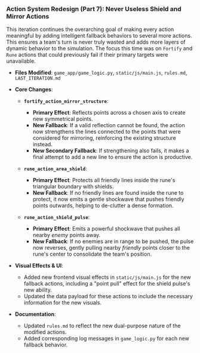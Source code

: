 ### Action System Redesign (Part 7): Never Useless Shield and Mirror Actions

This iteration continues the overarching goal of making every action meaningful by adding intelligent fallback behaviors to several more actions. This ensures a team's turn is never truly wasted and adds more layers of dynamic behavior to the simulation. The focus this time was on `Fortify` and `Rune` actions that could previously fail if their primary targets were unavailable.

-   **Files Modified**: `game_app/game_logic.py`, `static/js/main.js`, `rules.md`, `LAST_ITERATION.md`

-   **Core Changes**:
    -   **`fortify_action_mirror_structure`**:
        -   **Primary Effect**: Reflects points across a chosen axis to create new symmetrical points.
        -   **New Fallback**: If a valid reflection cannot be found, the action now strengthens the lines connected to the points that were considered for mirroring, reinforcing the existing structure instead.
        -   **New Secondary Fallback**: If strengthening also fails, it makes a final attempt to add a new line to ensure the action is productive.

    -   **`rune_action_area_shield`**:
        -   **Primary Effect**: Protects all friendly lines inside the rune's triangular boundary with shields.
        -   **New Fallback**: If no friendly lines are found inside the rune to protect, it now emits a gentle shockwave that pushes friendly points outwards, helping to de-clutter a dense formation.

    -   **`rune_action_shield_pulse`**:
        -   **Primary Effect**: Emits a powerful shockwave that pushes all nearby *enemy* points away.
        -   **New Fallback**: If no enemies are in range to be pushed, the pulse now reverses, gently pulling nearby *friendly* points closer to the rune's center to consolidate the team's position.

-   **Visual Effects & UI**:
    -   Added new frontend visual effects in `static/js/main.js` for the new fallback actions, including a "point pull" effect for the shield pulse's new ability.
    -   Updated the data payload for these actions to include the necessary information for the new visuals.

-   **Documentation**:
    -   Updated `rules.md` to reflect the new dual-purpose nature of the modified actions.
    -   Added corresponding log messages in `game_logic.py` for each new fallback behavior.